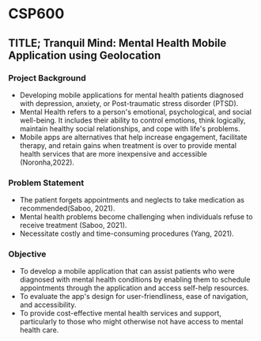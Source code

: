 # CSP600

## TITLE; Tranquil Mind: Mental Health Mobile Application using Geolocation

### Project Background
- Developing mobile applications for mental health patients diagnosed with depression, anxiety, or Post-traumatic stress disorder (PTSD).
- Mental Health refers to a person's emotional, psychological, and social well-being. It includes their ability to control emotions, think logically, maintain healthy social relationships, and cope with life's problems.
- Mobile apps are alternatives that help increase engagement, facilitate therapy, and retain gains when treatment is over to provide mental health services that are more inexpensive and accessible (Noronha,2022).

### Problem Statement
- The patient forgets appointments and neglects to take medication as recommended(Saboo, 2021).
- Mental health problems become challenging when individuals refuse to receive treatment (Saboo, 2021).
- Necessitate costly and time-consuming procedures (Yang, 2021).

### Objective
- To develop a mobile application that can assist patients who were diagnosed with mental health conditions by enabling them to schedule appointments through the application and access self-help resources.
- To evaluate the app's design for user-friendliness, ease of navigation, and accessibility.
- To provide cost-effective mental health services and support, particularly to those who might otherwise not have access to  mental health care.
